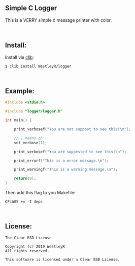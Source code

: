 ## Simple C Logger

This is a VERRY simple c message printer with color.

<br>

## Install:

Install via [clib](https://github.com/clib/clib):

```
$ clib install WestleyR/logger
```

<br>

## Example:


```c
#include <stdio.h>

#include "logger/logger.h"

int main() {

    print_verbosef("You are not suppost to see this!\n");

    // 1 means on
    set_verbose(1);

    print_verbosef("You are suppested to see this!\n");

    print_errorf("This is a error message.\n");

    print_warningf("This is a warning message.\n");

    return(0);
}
```

Then add this flag to you Makefile:

```
CFLAGS += -I deps
```

<br>

## License:

```
The Clear BSD License

Copyright (c) 2019 WestleyR
All rights reserved.

This software is licensed under a Clear BSD License.
```

<br>

